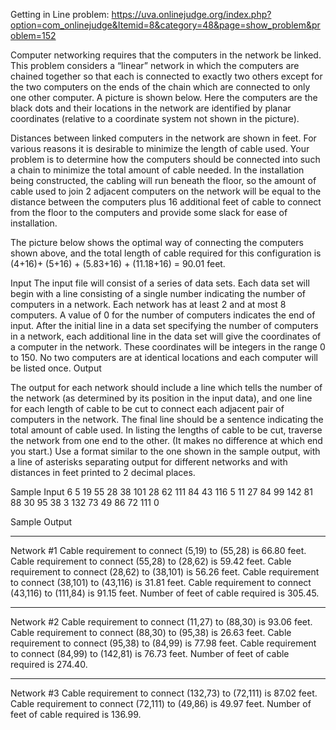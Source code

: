 Getting in Line problem:
https://uva.onlinejudge.org/index.php?option=com_onlinejudge&Itemid=8&category=48&page=show_problem&problem=152

Computer networking requires that the computers in the network be linked.
This problem considers a “linear” network in which the computers are chained together so that each
is connected to exactly two others except for the two computers on the ends of the chain which are
connected to only one other computer. A picture is shown below. Here the computers are the black
dots and their locations in the network are identified by planar coordinates (relative to a coordinate
system not shown in the picture).

Distances between linked computers in the network are shown in feet.
For various reasons it is desirable to minimize the length of cable used.
Your problem is to determine how the computers should be connected into such a chain to minimize
the total amount of cable needed. In the installation being constructed, the cabling will run beneath
the floor, so the amount of cable used to join 2 adjacent computers on the network will be equal to
the distance between the computers plus 16 additional feet of cable to connect from the floor to the
computers and provide some slack for ease of installation.

The picture below shows the optimal way of connecting the computers shown above, and the total
length of cable required for this configuration is (4+16)+ (5+16) + (5.83+16) + (11.18+16) = 90.01
feet.

Input
The input file will consist of a series of data sets. Each data set will begin with a line consisting of a
single number indicating the number of computers in a network. Each network has at least 2 and at
most 8 computers. A value of 0 for the number of computers indicates the end of input.
After the initial line in a data set specifying the number of computers in a network, each additional
line in the data set will give the coordinates of a computer in the network. These coordinates will be
integers in the range 0 to 150. No two computers are at identical locations and each computer will be
listed once.
Output

The output for each network should include a line which tells the number of the network (as determined
by its position in the input data), and one line for each length of cable to be cut to connect each adjacent
pair of computers in the network. The final line should be a sentence indicating the total amount of
cable used.
In listing the lengths of cable to be cut, traverse the network from one end to the
other. (It makes no difference at which end you start.) Use a format similar to the one shown in the
sample output, with a line of asterisks separating output for different networks and with distances in
feet printed to 2 decimal places.


Sample Input
6
5 19
55 28
38 101
28 62
111 84
43 116
5
11 27
84 99
142 81
88 30
95 38
3
132 73
49 86
72 111
0


Sample Output
**********************************************************
Network #1
Cable requirement to connect (5,19) to (55,28) is 66.80 feet.
Cable requirement to connect (55,28) to (28,62) is 59.42 feet.
Cable requirement to connect (28,62) to (38,101) is 56.26 feet.
Cable requirement to connect (38,101) to (43,116) is 31.81 feet.
Cable requirement to connect (43,116) to (111,84) is 91.15 feet.
Number of feet of cable required is 305.45.
**********************************************************
Network #2
Cable requirement to connect (11,27) to (88,30) is 93.06 feet.
Cable requirement to connect (88,30) to (95,38) is 26.63 feet.
Cable requirement to connect (95,38) to (84,99) is 77.98 feet.
Cable requirement to connect (84,99) to (142,81) is 76.73 feet.
Number of feet of cable required is 274.40.
**********************************************************
Network #3
Cable requirement to connect (132,73) to (72,111) is 87.02 feet.
Cable requirement to connect (72,111) to (49,86) is 49.97 feet.
Number of feet of cable required is 136.99.